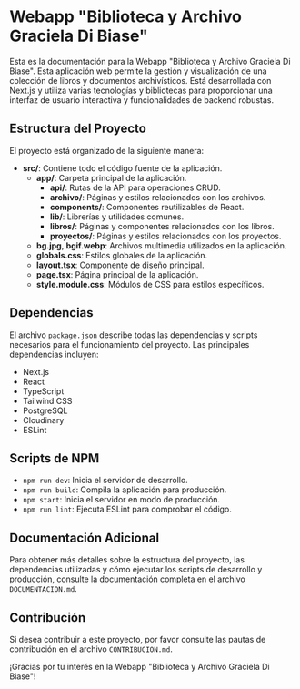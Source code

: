# Webapp "Biblioteca y Archivo Graciela Di Biase"

Esta es la documentación para la Webapp "Biblioteca y Archivo Graciela Di Biase". Esta aplicación web permite la gestión y visualización de una colección de libros y documentos archivísticos. Está desarrollada con Next.js y utiliza varias tecnologías y bibliotecas para proporcionar una interfaz de usuario interactiva y funcionalidades de backend robustas.

## Estructura del Proyecto

El proyecto está organizado de la siguiente manera:

- **src/**: Contiene todo el código fuente de la aplicación.
  - **app/**: Carpeta principal de la aplicación.
    - **api/**: Rutas de la API para operaciones CRUD.
    - **archivo/**: Páginas y estilos relacionados con los archivos.
    - **components/**: Componentes reutilizables de React.
    - **lib/**: Librerías y utilidades comunes.
    - **libros/**: Páginas y componentes relacionados con los libros.
    - **proyectos/**: Páginas y estilos relacionados con los proyectos.
  - **bg.jpg**, **bgif.webp**: Archivos multimedia utilizados en la aplicación.
  - **globals.css**: Estilos globales de la aplicación.
  - **layout.tsx**: Componente de diseño principal.
  - **page.tsx**: Página principal de la aplicación.
  - **style.module.css**: Módulos de CSS para estilos específicos.

## Dependencias

El archivo `package.json` describe todas las dependencias y scripts necesarios para el funcionamiento del proyecto. Las principales dependencias incluyen:

- Next.js
- React
- TypeScript
- Tailwind CSS
- PostgreSQL
- Cloudinary
- ESLint

## Scripts de NPM

- `npm run dev`: Inicia el servidor de desarrollo.
- `npm run build`: Compila la aplicación para producción.
- `npm start`: Inicia el servidor en modo de producción.
- `npm run lint`: Ejecuta ESLint para comprobar el código.

## Documentación Adicional

Para obtener más detalles sobre la estructura del proyecto, las dependencias utilizadas y cómo ejecutar los scripts de desarrollo y producción, consulte la documentación completa en el archivo `DOCUMENTACION.md`.

## Contribución

Si desea contribuir a este proyecto, por favor consulte las pautas de contribución en el archivo `CONTRIBUCION.md`.

¡Gracias por tu interés en la Webapp "Biblioteca y Archivo Graciela Di Biase"!
